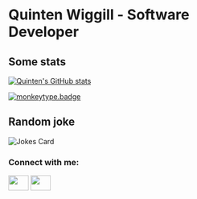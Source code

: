 
# Quinten Wiggill - Software Developer



## Some stats

[![Quinten's GitHub stats](https://github-readme-stats.vercel.app/api?username=QuintenWiggill&count_private=true&show_icons=true&theme=tokyonight)](https://github.com/anuraghazra/github-readme-stats)

[![monkeytype.badge]](https://monkeytype.com/)

[monkeytype.badge]: https://img.shields.io/endpoint?style=flat&url=https%3A%2F%2Fmonkeytype-badge-vhd5lan7mmhz.runkit.sh

## Random joke

![Jokes Card](https://readme-jokes.vercel.app/api?hideBorder&theme=cobalt&qColor=%23944bcc&aColor=%23bbdb51)

<h3 align="left">Connect with me:</h3>
<p align="left">
<a href="https://twitter.com/q_wiggill" target="blank"><img align="center" src="https://cdn.jsdelivr.net/npm/simple-icons@3.0.1/icons/twitter.svg" alt="" height="30" width="40" /></a>
<a href="https://www.linkedin.com/in/quinten-wiggill-66ab221ab/" target="blank"><img align="center" src="https://cdn.jsdelivr.net/npm/simple-icons@3.0.1/icons/linkedin.svg" alt="" height="30" width="40" /></a>
</p>
